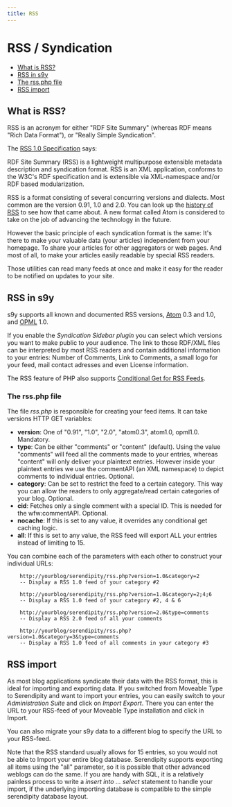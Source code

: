 ```yaml
---
title: RSS
---
```


# RSS / Syndication

*  [What is RSS?](#A2)
*  [RSS in s9y](#A3)
  *  [The rss.php file](#A4)
*  [RSS import](#A5)


## <a name="A2"></a>What is RSS?

RSS is an acronym for either "RDF Site Summary" (whereas RDF means "Rich Data Format"), or "Really Simple Syndication".

The [RSS 1.0 Specification](http://www.purl.org/rss/1.0/) says:

RDF Site Summary (RSS) is a lightweight multipurpose extensible metadata description and syndication format. RSS is an XML application, conforms to the W3C's RDF specification and is extensible via XML-namespace and/or RDF based modularization.

RSS is a format consisting of several concurring versions and dialects. Most common are the version 0.91, 1.0 and 2.0. You can look up the [history of RSS](http://goatee.net/2003/rss-history.html) to see how that came about. A new format called Atom is considered to take on the job of advancing the technology in the future.

However the basic principle of each syndication format is the same: It's there to make your valuable data (your articles) independent from your homepage. To share your articles for other aggregators or web pages. And most of all, to make your articles easily readable by special RSS readers.

Those utilities can read many feeds at once and make it easy for the reader to be notified on updates to your site.

## <a name="A3"></a>RSS in s9y

s9y supports all known and documented RSS versions, [Atom](http://www.atomenabled.org/) 0.3 and 1.0, and [OPML](http://www.opml.org/) 1.0.

If you enable the *Syndication Sidebar plugin* you can select which versions you want to make public to your audience. The link to those RDF/XML files can be interpreted by most RSS readers and contain additional information to your entries: Number of Comments, Link to Comments, a small logo for your feed, mail contact adresses and even License information.

The RSS feature of PHP also supports [Conditional Get for RSS Feeds](/42.html).

### <a name="A4"></a>The rss.php file

The file *rss.php* is responsible for creating your feed items. It can take versions HTTP GET variables:

*  **version**: One of "0.91", "1.0", "2.0", "atom0.3", atom1.0, opml1.0. Mandatory.
*  **type**: Can be either "comments" or "content" (default). Using the value "comments" will feed all the comments made to your entries, whereas "content" will only deliver your plaintext entries. However inside your plaintext entries we use the commentAPI (an XML namespace) to depict comments to individual entries. Optional.
*  **category**: Can be set to restrict the feed to a certain category. This way you can allow the readers to only aggregate/read certain categories of your blog. Optional.
*  **cid**: Fetches only a single comment with a special ID. This is needed for the wfw:commentAPI. Optional.
*  **nocache**: If this is set to any value, it overrides any conditional get caching logic.
*  **all**: If this is set to any value, the RSS feed will export ALL your entries instead of limiting to 15.

You can combine each of the parameters with each other to construct your individual URLs:
```
    http://yourblog/serendipity/rss.php?version=1.0&category=2
    -- Display a RSS 1.0 feed of your category #2

    http://yourblog/serendipity/rss.php?version=1.0&category=2;4;6
    -- Display a RSS 1.0 feed of your category #2, 4 & 6

    http://yourblog/serendipity/rss.php?version=2.0&type=comments
    -- Display a RSS 2.0 feed of all your comments

    http://yourblog/serendipity/rss.php?version=1.0&category=3&type=comments
    -- Display a RSS 1.0 feed of all comments in your category #3
```

## <a name="A5"></a>RSS import

As most blog applications syndicate their data with the RSS format, this is ideal for importing and exporting data. If you switched from Moveable Type to Serendipity and want to import your entries, you can easily switch to your *Administration Suite* and click on *Import Export*. There you can enter the URL to your RSS-feed of your Moveable Type installation and click in Import.

You can also migrate your s9y data to a different blog to specify the URL to your RSS-feed.

Note that the RSS standard usually allows for 15 entries, so you would not be able to Import your entire blog database. Serendipity supports exporting all items using the "all" parameter, so it is possible that other advanced weblogs can do the same. If you are handy with SQL, it is a relatively painless process to write a *insert into ... select* statement to handle your import, if the underlying importing database is compatible to the simple serendipity database layout.